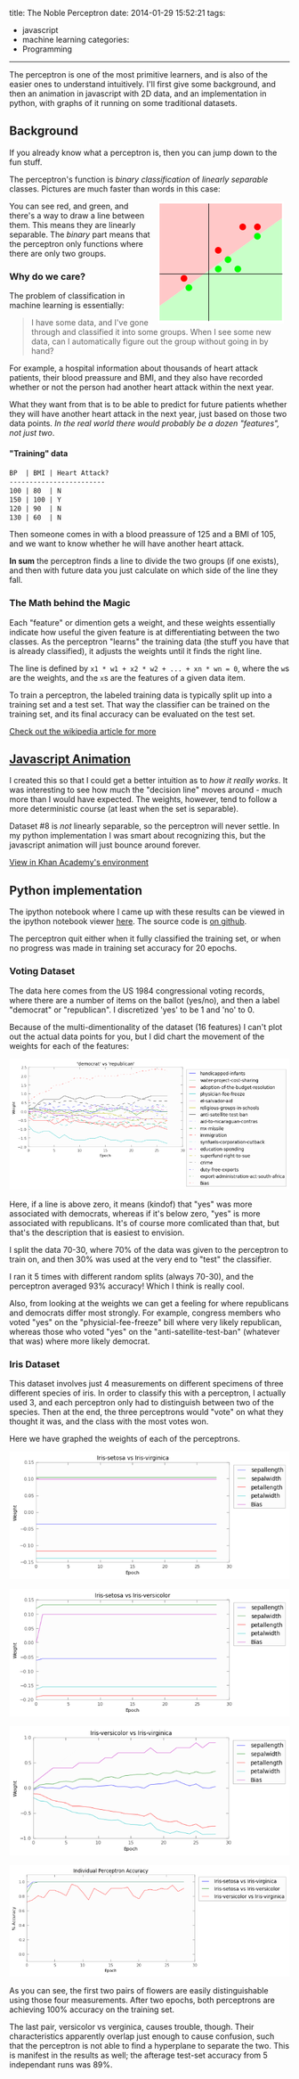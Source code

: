 title: The Noble Perceptron
date: 2014-01-29 15:52:21
tags: 
- javascript
- machine learning
categories:
- Programming
---

<img src="/images/dots_more.png" alt="cover-image" style="display:none"/>

The perceptron is one of the most primitive learners, and is also of the easier ones to understand intuitively. I'll first give some background, and then an animation in javascript with 2D data, and an implementation in python, with graphs of it running on some traditional datasets.

## Background
If you already know what a perceptron is, then you can jump down to the fun stuff.

The perceptron's function is *binary classification* of *linearly separable* classes. Pictures are much faster than words in this case:

<img title="linearly separable" align="right" style="margin:0 10px" src="/images/Screenshot___01282014___09_39_31_AM.png"/>


You can see red, and green, and there's a way to draw a line between them. This means they are linearly separable. The *binary* part means that the perceptron only functions where there are only two groups.

### Why do we care?

The problem of classification in machine learning is essentially: 

> I have some data, and I've gone through and classified it into some groups. When I see some new data, can I automatically figure out the group without going in by hand?

For example, a hospital information about thousands of heart attack patients, their blood preassure and BMI, and they also have recorded whether or not the person had another heart attack within the next year.

What they want from that is to be able to predict for future patients whether they will have another heart attack in the next year, just based on those two data points. *In the real world there would probably be a dozen "features", not just two*.

#### "Training" data
```
BP  | BMI | Heart Attack?
------------------------
100 | 80  | N
150 | 100 | Y
120 | 90  | N
130 | 60  | N
```

Then someone comes in with a blood preassure of 125 and a BMI of 105, and we want to know whether he will have another heart attack.

**In sum** the perceptron finds a line to divide the two groups (if one exists), and then with future data you just calculate on which side of the line they fall.

### The Math behind the Magic

Each "feature" or dimention gets a weight, and these weights essentially indicate how useful the given feature is at differentiating between the two classes. As the perceptron "learns" the training data (the stuff you have that is already classified), it adjusts the weights until it finds the right line.

The line is defined by `x1 * w1 + x2 * w2 + ... + xn * wn = 0`, where the `w`s are the weights, and the `x`s are the features of a given data item.

To train a perceptron, the labeled training data is typically split up into a training set and a test set. That way the classifier can be trained on the training set, and its final accuracy can be evaluated on the test set.

[Check out the wikipedia article for more](https://en.wikipedia.org/wiki/Perceptron)

## [Javascript Animation](http://www.khanacademy.org/cs/perceptron-oo/4747053005537280)

I created this so that I could get a better intuition as to *how it really works*. It was interesting to see how much the "decision line" moves around - much more than I would have expected. The weights, however, tend to follow a more deterministic course (at least when the set is separable).

Dataset #8 is *not* linearly separable, so the perceptron will never settle. In my python implementation I was smart about recognizing this, but the javascript animation will just bounce around forever.

[View in Khan Academy's environment](https://www.khanacademy.org/cs/perceptron-oo/4747053005537280)

<script src="http://www.khanacademy.org/cs/perceptron-oo/4747053005537280/embed.js?editor=no&amp;buttons=no&amp;author=no&amp;embed=yes"></script>

## Python implementation

The ipython notebook where I came up with these results can be viewed in the ipython notebook viewer [here](http://nbviewer.ipython.org/gist/jaredly/8630326/Perceptron.ipynb). The source code is [on github](https://github.com/jaredly/perceptron).

The perceptron quit either when it fully classified the training set, or when no progress was made in training set accuracy for 20 epochs.

### Voting Dataset
The data here comes from the US 1984 congressional voting records, where there are a number of items on the ballot (yes/no), and then a label "democrat" or "republican". I discretized 'yes' to be 1 and 'no' to 0.

Because of the multi-dimentionality of the dataset (16 features) I can't plot out the actual data points for you, but I did chart the movement of the weights for each of the features:

![voting weights](/images/votinh.png)

Here, if a line is above zero, it means (kindof) that "yes" was more associated with democrats, whereas if it's below zero, "yes" is more associated with republicans. It's of course more comlicated than that, but that's the description that is easiest to envision.

I split the data 70-30, where 70% of the data was given to the perceptron to train on, and then 30% was used at the very end to "test" the classifier.

I ran it 5 times with different random splits (always 70-30), and the perceptron averaged 93% accuracy! Which I think is really cool.

Also, from looking at the weights we can get a feeling for where republicans and democrats differ most strongly. For example, congress members who voted "yes" on the "physicial-fee-freeze" bill where very likely republican, whereas those who voted "yes" on the "anti-satellite-test-ban" (whatever that was) where more likely democrat.

### Iris Dataset
This dataset involves just 4 measurements on different specimens of three different species of iris. In order to classify this with a perceptron, I actually used 3, and each perceptron only had to distinguish between two of the species. Then at the end, the three perceptrons would "vote" on what they thought it was, and the class with the most votes won.

Here we have graphed the weights of each of the perceptrons.

![perceptron-1](/images/download.png)

![perceptron-2](/images/download__1_.png)

![perceptron-3](/images/download__2_.png)

![accuracy](/images/download__3_.png)

As you can see, the first two pairs of flowers are easily distinguishable using those four measurements. After two epochs, both perceptrons are achieving 100% accuracy on the training set.

The last pair, versicolor vs verginica, causes trouble, though. Their characteristics apparently overlap just enough to cause confusion, such that the perceptron is not able to find a hyperplane to separate the two. This is manifest in the results as well; the afterage test-set accuracy from 5 independant runs was 89%.
